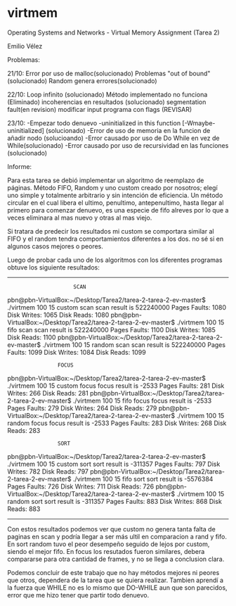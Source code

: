 # virtmem
Operating Systems and Networks - Virtual Memory Assignment (Tarea 2)

Emilio Vélez

Problemas:

21/10:
Error por uso de malloc(solucionado)
Problemas "out of bound" (solucionado)
Random genera errores(solucionado)

22/10:
Loop infinito (solucionado)
Método implementado no funciona (Eliminado)
incoherencias en resultados (solucionado)
segmentation fault(en revision)
modificar input programa con flags (REVISAR)

23/10:
-Empezar todo denuevo
-uninitialized in this function [-Wmaybe-uninitialized] (solucionado)
-Error de uso de memoria en la funcion de añadir nodo (solucioando)
-Error causado por uso de Do While en vez de While(solucionado)
-Error causado por uso de recursividad en las funciones (solucionado)

Informe:

Para esta tarea se debió implementar un algoritmo de reemplazo de páginas. Método FIFO, Random y uno custom creado por nosotros; elegí uno simple y totalmente arbitrario y sin intención de eficiencia. Un método circular en el cual libera el ultimo, penultimo, antepenultimo, hasta llegar al primero para comenzar denuevo, es una especie de fifo alreves por lo que a veces eliminara al mas nuevo y otras al mas viejo.

Si tratara de predecir los resultados mi custom se comportara similar al FIFO y el random tendra comportamientos diferentes a los dos. no sé si en algunos casos mejores o peores.

Luego de probar cada uno de los algoritmos con los diferentes programas obtuve los siguiente resultados:



------------------------------------------------------------------------------------------
				         SCAN
pbn@pbn-VirtualBox:~/Desktop/Tarea2/tarea-2-tarea-2-ev-master$ ./virtmem 100 15 custom scan
scan result is 522240000
Pages Faults: 1080
Disk Writes: 1065
Disk Reads: 1080
pbn@pbn-VirtualBox:~/Desktop/Tarea2/tarea-2-tarea-2-ev-master$ ./virtmem 100 15 fifo scan
scan result is 522240000
Pages Faults: 1100
Disk Writes: 1085
Disk Reads: 1100
pbn@pbn-VirtualBox:~/Desktop/Tarea2/tarea-2-tarea-2-ev-master$ ./virtmem 100 15 random scan
scan result is 522240000
Pages Faults: 1099
Disk Writes: 1084
Disk Reads: 1099





					FOCUS
pbn@pbn-VirtualBox:~/Desktop/Tarea2/tarea-2-tarea-2-ev-master$ ./virtmem 100 15 custom focus
focus result is -2533
Pages Faults: 281
Disk Writes: 266
Disk Reads: 281
pbn@pbn-VirtualBox:~/Desktop/Tarea2/tarea-2-tarea-2-ev-master$ ./virtmem 100 15 fifo focus
focus result is -2533
Pages Faults: 279
Disk Writes: 264
Disk Reads: 279
pbn@pbn-VirtualBox:~/Desktop/Tarea2/tarea-2-tarea-2-ev-master$ ./virtmem 100 15 random focus
focus result is -2533
Pages Faults: 283
Disk Writes: 268
Disk Reads: 283




					SORT

pbn@pbn-VirtualBox:~/Desktop/Tarea2/tarea-2-tarea-2-ev-master$ ./virtmem 100 15 custom sort
sort result is -311357
Pages Faults: 797
Disk Writes: 782
Disk Reads: 797
pbn@pbn-VirtualBox:~/Desktop/Tarea2/tarea-2-tarea-2-ev-master$ ./virtmem 100 15 fifo sort
sort result is -5576384
Pages Faults: 726
Disk Writes: 711
Disk Reads: 726
pbn@pbn-VirtualBox:~/Desktop/Tarea2/tarea-2-tarea-2-ev-master$ ./virtmem 100 15 random sort
sort result is -311357
Pages Faults: 883
Disk Writes: 868
Disk Reads: 883


--------------------------------------------------------------------------------------------

Con estos resultados podemos ver que custom no genera tanta falta de paginas en scan y podría llegar a ser más ultil en comparacion a rand y fifo.
En sort random tuvo el peor desempeño seguido de lejos por custom, siendo el mejor fifo.
En focus los resutados fueron similares, debera compararse para otra cantidad de frames, y no se llega a conclusion clara.

Podemos concluir de este trabajo que no hay métodos mejores ni peores que otros, dependera de la tarea que se quiera realizar. Tambien aprendí a la fuerza que WHILE no es lo mismo que DO-WHILE aun que son parecidos, error que me hizo tener que partir todo denuevo.

